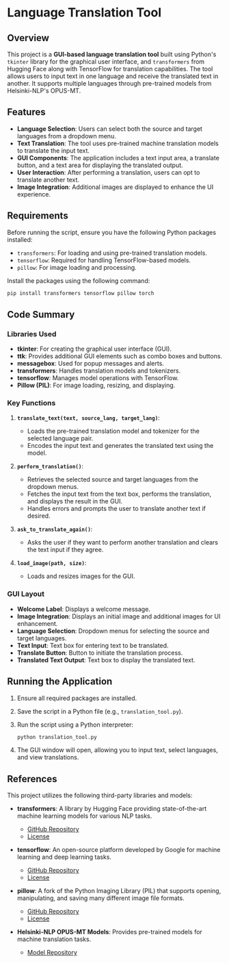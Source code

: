 
# Language Translation Tool

## Overview

This project is a **GUI-based language translation tool** built using Python's `tkinter` library for the graphical user interface, and `transformers` from Hugging Face along with TensorFlow for translation capabilities. The tool allows users to input text in one language and receive the translated text in another. It supports multiple languages through pre-trained models from Helsinki-NLP's OPUS-MT.

## Features

- **Language Selection**: Users can select both the source and target languages from a dropdown menu.
- **Text Translation**: The tool uses pre-trained machine translation models to translate the input text.
- **GUI Components**: The application includes a text input area, a translate button, and a text area for displaying the translated output.
- **User Interaction**: After performing a translation, users can opt to translate another text.
- **Image Integration**: Additional images are displayed to enhance the UI experience.

## Requirements

Before running the script, ensure you have the following Python packages installed:

- `transformers`: For loading and using pre-trained translation models.
- `tensorflow`: Required for handling TensorFlow-based models.
- `pillow`: For image loading and processing.

Install the packages using the following command:

```bash
pip install transformers tensorflow pillow torch
```

## Code Summary

### Libraries Used

- **tkinter**: For creating the graphical user interface (GUI).
- **ttk**: Provides additional GUI elements such as combo boxes and buttons.
- **messagebox**: Used for popup messages and alerts.
- **transformers**: Handles translation models and tokenizers.
- **tensorflow**: Manages model operations with TensorFlow.
- **Pillow (PIL)**: For image loading, resizing, and displaying.

### Key Functions

1. **`translate_text(text, source_lang, target_lang)`**:
   - Loads the pre-trained translation model and tokenizer for the selected language pair.
   - Encodes the input text and generates the translated text using the model.
   
2. **`perform_translation()`**:
   - Retrieves the selected source and target languages from the dropdown menus.
   - Fetches the input text from the text box, performs the translation, and displays the result in the GUI.
   - Handles errors and prompts the user to translate another text if desired.

3. **`ask_to_translate_again()`**:
   - Asks the user if they want to perform another translation and clears the text input if they agree.

4. **`load_image(path, size)`**:
   - Loads and resizes images for the GUI.

### GUI Layout

- **Welcome Label**: Displays a welcome message.
- **Image Integration**: Displays an initial image and additional images for UI enhancement.
- **Language Selection**: Dropdown menus for selecting the source and target languages.
- **Text Input**: Text box for entering text to be translated.
- **Translate Button**: Button to initiate the translation process.
- **Translated Text Output**: Text box to display the translated text.

## Running the Application

1. Ensure all required packages are installed.
2. Save the script in a Python file (e.g., `translation_tool.py`).
3. Run the script using a Python interpreter:

   ```bash
   python translation_tool.py
   ```

4. The GUI window will open, allowing you to input text, select languages, and view translations.

## References

This project utilizes the following third-party libraries and models:

- **transformers**: A library by Hugging Face providing state-of-the-art machine learning models for various NLP tasks.
  - [GitHub Repository](https://github.com/huggingface/transformers)
  - [License](https://github.com/huggingface/transformers/blob/main/LICENSE)

- **tensorflow**: An open-source platform developed by Google for machine learning and deep learning tasks.
  - [GitHub Repository](https://github.com/tensorflow/tensorflow)
  - [License](https://github.com/tensorflow/tensorflow/blob/master/LICENSE)

- **pillow**: A fork of the Python Imaging Library (PIL) that supports opening, manipulating, and saving many different image file formats.
  - [GitHub Repository](https://github.com/python-pillow/Pillow)
  - [License](https://github.com/python-pillow/Pillow/blob/main/LICENSE)

- **Helsinki-NLP OPUS-MT Models**: Provides pre-trained models for machine translation tasks.
  - [Model Repository](https://github.com/Helsinki-NLP/opus-mt)
